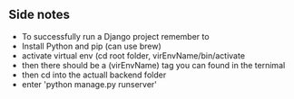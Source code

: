## Side notes
* To successfully run a Django project remember to
* Install Python and pip (can use brew)
* activate virtual env (cd root folder, virEnvName/bin/activate
* then there should be a (virEnvName) tag you can found in the ternimal
* then cd into the actuall backend folder
* enter 'python manage.py runserver'

